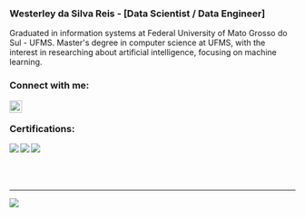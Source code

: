 ### Westerley da Silva Reis - [Data Scientist / Data Engineer]

Graduated in information systems at Federal University of Mato Grosso do Sul - UFMS. Master's degree in computer science at UFMS, with the interest in researching about artificial intelligence, focusing on machine learning. 

### Connect with me:

[<img align="left" width="22px" src="https://cdn.jsdelivr.net/npm/simple-icons@3.4.0/icons/linkedin.svg" />](https://www.linkedin.com/in/westerley-reis/)

<br />

### Certifications:

[<img align="left" src="https://images.youracclaim.com/size/100x100/images/70eb1e3f-d4de-4377-a062-b20fb29594ea/azure-data-fundamentals-600x600.png">](https://www.youracclaim.com/badges/553bf200-64e2-4109-8f32-685ed83db046?source=linked_in_profile)

[<img align="left" src="https://images.youracclaim.com/size/100x100/images/4136ced8-75d5-4afb-8677-40b6236e2672/azure-ai-fundamentals-600x600.png">](https://www.youracclaim.com/badges/3bcdbbcd-38ea-47c0-a492-40541f72b8f8?source=linked_in_profile)

[<img align="left" src="https://images.youracclaim.com/size/100x100/images/6a254dad-77e5-4e71-8049-94e5c7a15981/azure-fundamentals-600x600.png">](https://www.youracclaim.com/badges/c4c0d2cc-2cbd-474a-b81e-e920e0887b8f?source=linked_in_profile)

<br /> <br /> <br /> <br />

---

<img align="left" src="https://github-readme-stats.vercel.app/api?username=Westerley&show_icons=true&hide_border=true" />
